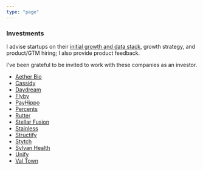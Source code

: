 ```yaml
---
type: "page"
---
```


### Investments

I advise startups on their [initial growth and data stack](https://twitter.com/michlimlim/status/1669467589888684038?s=20), growth strategy, and product/GTM hiring; I also provide product feedback.

I’ve been grateful to be invited to work with these companies as an investor.

- [Aether Bio](https://www.aetherbio.com/)
- [Cassidy](https://www.cassidyai.com/)
- [Daydream](https://www.withdaydream.com/)
- [Flyby](https://www.flybydev.com/)
- [PayHippo](https://payhippo.ng/)
- [Percents](https://www.percents.com/)
- [Rutter](https://www.rutterapi.com/)
- [Stellar Fusion](https://home.stellarfusion.io/)
- [Stainless](https://www.stainlessapi.com/)
- [Structify](https://structify.ai/)
- [Stytch](https://stytch.com/)
- [Sylvan Health](https://sylvanhealth.com/)
- [Unify](https://www.unifygtm.com/)
- [Val Town](https://www.val.town/)

